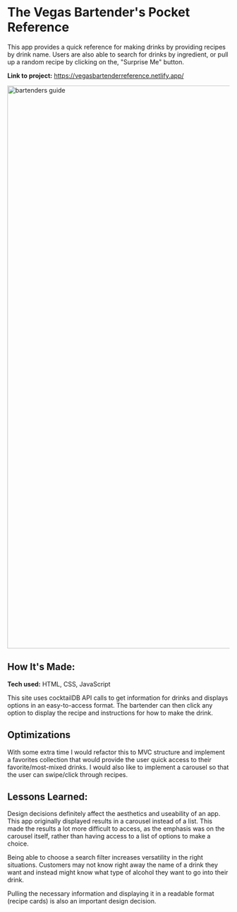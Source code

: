 # The Vegas Bartender's Pocket Reference
This app provides a quick reference for making drinks by providing recipes by drink name.  Users are also able to search for drinks by ingredient, or pull up a random recipe by clicking on the, "Surprise Me" button.

**Link to project:** https://vegasbartenderreference.netlify.app/

<img width="1274" alt="bartenders guide" src="https://user-images.githubusercontent.com/5935095/167164406-24d65de7-46b3-4b87-b808-d79a41e4463d.png">

## How It's Made:

**Tech used:** HTML, CSS, JavaScript

This site uses cocktailDB API calls to get information for drinks and displays options in an easy-to-access format. The bartender can then click any option to display the recipe and instructions for how to make the drink.

## Optimizations

With some extra time I would refactor this to MVC structure and implement a favorites collection that would provide the user quick access to their favorite/most-mixed drinks.  I would also like to implement a carousel so that the user can swipe/click through recipes.

## Lessons Learned:

Design decisions definitely affect the aesthetics and useability of an app. This app originally displayed results in a carousel instead of a list.  This made the results a lot more difficult to access, as the emphasis was on the carousel itself, rather than having access to a list of options to make a choice.

Being able to choose a search filter increases versatility in the right situations. Customers may not know right away the name of a drink they want and instead might know what type of alcohol they want to go into their drink.

Pulling the necessary information and displaying it in a readable format (recipe cards) is also an important design decision.
